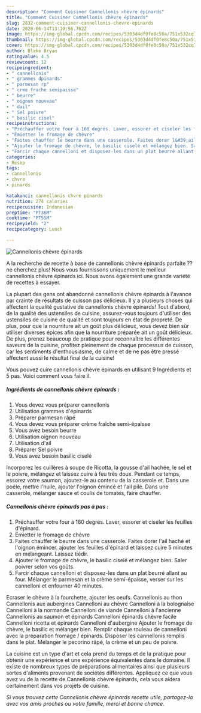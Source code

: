 ```yaml
---
description: "Comment Cuisiner Cannellonis chèvre épinards"
title: "Comment Cuisiner Cannellonis chèvre épinards"
slug: 2832-comment-cuisiner-cannellonis-chevre-epinards
date: 2020-06-14T13:10:56.762Z
image: https://img-global.cpcdn.com/recipes/5303d4df0fe8c50a/751x532cq70/cannellonis-chevre-epinards-photo-principale-de-la-recette.jpg
thumbnail: https://img-global.cpcdn.com/recipes/5303d4df0fe8c50a/751x532cq70/cannellonis-chevre-epinards-photo-principale-de-la-recette.jpg
cover: https://img-global.cpcdn.com/recipes/5303d4df0fe8c50a/751x532cq70/cannellonis-chevre-epinards-photo-principale-de-la-recette.jpg
author: Blake Bryan
ratingvalue: 4.5
reviewcount: 12
recipeingredient:
- " cannellonis"
- " grammes dpinards"
- " parmesan rp"
- " crme frache semipaisse"
- " beurre"
- " oignon nouveau"
- " dail"
- " Sel poivre"
- " basilic cisel"
recipeinstructions:
- "Préchauffer votre four à 160 degrés. Laver, essorer et ciseler les feuilles d&#39;épinard."
- "Émietter le fromage de chèvre"
- "Faites chauffer le beurre dans une casserole. Faites dorer l&#39;ail haché et l&#39;oignon émincer. ajouter les feuilles d&#39;épinard et laissez cuire 5 minutes en mélangeant. Laissez tiédir."
- "Ajouter le fromage de chèvre, le basilic ciselé et mélangez bien. Saler poivrer selon vos goûts."
- "Farcir chaque cannelloni et disposez-les dans un plat beurré allant au four. Mélanger le parmesan et la crème semi-épaisse, verser sur les cannelloni et enfourner 40 minutes."
categories:
- Resep
tags:
- cannellonis
- chvre
- pinards

katakunci: cannellonis chvre pinards 
nutrition: 274 calories
recipecuisine: Indonesian
preptime: "PT36M"
cooktime: "PT55M"
recipeyield: "2"
recipecategory: Lunch

---
```



![Cannellonis chèvre épinards](https://img-global.cpcdn.com/recipes/5303d4df0fe8c50a/751x532cq70/cannellonis-chevre-epinards-photo-principale-de-la-recette.jpg)

A la recherche de recette à base de cannellonis chèvre épinards parfaite ?? ne cherchez plus! Nous vous fournissons uniquement le meilleur cannellonis chèvre épinards ici. Nous avons également une grande variété de recettes à essayer.

La plupart des gens ont abandonné cannellonis chèvre épinards à l'avance par crainte de résultats de cuisson pas délicieux. Il y a plusieurs choses qui affectent la qualité gustative de cannellonis chèvre épinards! Tout d'abord, de la qualité des ustensiles de cuisine, assurez-vous toujours d'utiliser des ustensiles de cuisine de qualité et sont toujours en état de propreté. De plus, pour que la nourriture ait un goût plus délicieux, vous devez bien sûr utiliser diverses épices afin que la nourriture préparée ait un goût délicieux. De plus, prenez beaucoup de pratique pour reconnaître les différentes saveurs de la cuisine, profitez pleinement de chaque processus de cuisson, car les sentiments d'enthousiasme, de calme et de ne pas être pressé affectent aussi le résultat final de la cuisine!

<!--inarticleads1-->

Vous pouvez cuire cannellonis chèvre épinards en utilisant 9 Ingrédients et 5 pas. Voici comment vous faire il.

##### Ingrédients de cannellonis chèvre épinards :

1. Vous devez vous préparer  cannellonis
1. Utilisation  grammes d&#39;épinards
1. Préparer  parmesan râpé
1. Vous devez vous préparer  crème fraîche semi-épaisse
1. Vous avez besoin  beurre
1. Utilisation  oignon nouveau
1. Utilisation  d&#39;ail
1. Préparer  Sel poivre
1. Vous avez besoin  basilic ciselé


Incorporez les cuillères à soupe de Ricotta, la gousse d&#39;ail hachée, le sel et le poivre, mélangez et laissez cuire à feu très doux. Pendant ce temps, essorez votre saumon, ajoutez-le au contenu de la casserole et. Dans une poêle, mettre l&#39;huile, ajouter l&#39;oignon émincé et l&#39;ail pilé. Dans une casserole, mélanger sauce et coulis de tomates, faire chauffer. 

<!--inarticleads2-->

##### Cannellonis chèvre épinards pas à pas :

1. Préchauffer votre four à 160 degrés. Laver, essorer et ciseler les feuilles d&#39;épinard.
1. Émietter le fromage de chèvre
1. Faites chauffer le beurre dans une casserole. Faites dorer l&#39;ail haché et l&#39;oignon émincer. ajouter les feuilles d&#39;épinard et laissez cuire 5 minutes en mélangeant. Laissez tiédir.
1. Ajouter le fromage de chèvre, le basilic ciselé et mélangez bien. Saler poivrer selon vos goûts.
1. Farcir chaque cannelloni et disposez-les dans un plat beurré allant au four. Mélanger le parmesan et la crème semi-épaisse, verser sur les cannelloni et enfourner 40 minutes.


Ecraser le chèvre à la fourchette, ajouter les oeufs. Cannellonis au thon Cannellonis aux aubergines Cannelloni au chèvre Cannelloni à la bolognaise Cannelloni à la normande Cannelloni de viande Cannelloni à l&#39;ancienne Cannellonis au saumon et épinards Cannelloni épinards chèvre facile Cannelloni ricotta et épinards Cannelloni d&#39;aubergine Ajouter le fromage de chèvre, le basilic et mélanger bien. Remplir chaque rouleau de cannelloni avec la préparation fromage / épinards. Disposer les cannellonis remplis dans le plat. Mélanger le pecorino râpé, la crème et un peu de poivre. 

<!--inarticleads1-->

<p>
La cuisine est un type d'art et cela prend du temps et de la pratique pour obtenir une expérience et une expérience équivalentes dans le domaine. Il existe de nombreux types de préparations alimentaires ainsi que plusieurs sortes d'aliments provenant de sociétés différentes. Appliquez ce que vous avez vu de la recette de Cannellonis chèvre épinards, cela vous aidera certainement dans vos projets de cuisine.
</p>

<p>
<i>Si vous trouvez cette Cannellonis chèvre épinards recette utile, partagez-la avec vos amis proches ou votre famille, merci et bonne chance.</i>
</p>
